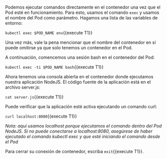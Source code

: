 Podemos ejecutar comandos directamente en el contenedor una vez que el Pod esté en funcionamiento.
Para esto, usamos el comando `exec` y usamos el nombre del Pod como parámetro. Hagamos una lista de las variables de entorno:

`kubectl exec $POD_NAME env`{{execute T1}}

Una vez más, vale la pena mencionar que el nombre del contenedor en sí puede omitirse ya que solo tenemos un contenedor en el Pod.

A continuación, comencemos una sesión bash en el contenedor del Pod:

`kubectl exec -ti $POD_NAME bash`{{execute T1}}

Ahora tenemos una consola abierta en el contenedor donde ejecutamos nuestra aplicación NodeJS. El código fuente de la aplicación está en el archivo server.js:

`cat server.js`{{execute T1}}

Puede verificar que la aplicación esté activa ejecutando un comando curl:

`curl localhost:8080`{{execute T1}}

*Nota: aquí usamos localhost porque ejecutamos el comando dentro del Pod NodeJS. Si no puede conectarse a localhost:8080, asegúrese de haber ejecutado el comando kubectl exec y que esté iniciando el comando desde el Pod*

Para cerrar su conexión de contenedor, escriba `exit`{{execute T1}}.
